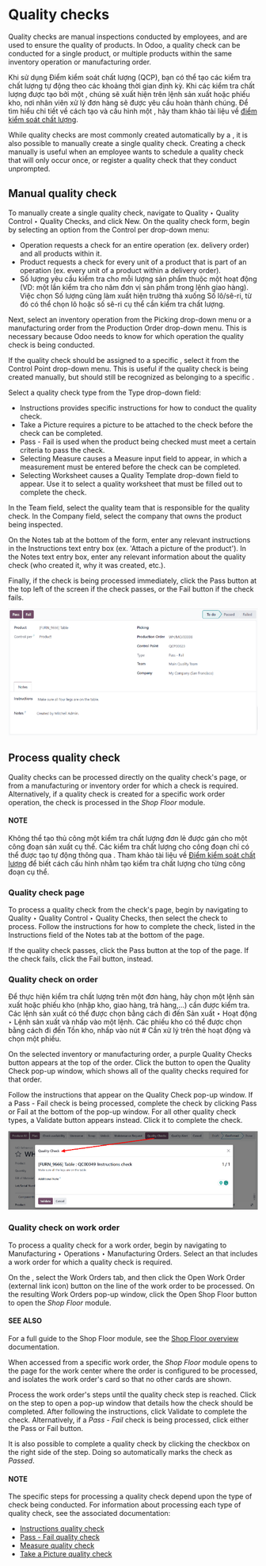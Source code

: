 # Quality checks

Quality checks are manual inspections conducted by employees, and are used to ensure the quality of
products. In Odoo, a quality check can be conducted for a single product, or multiple products
within the same inventory operation or manufacturing order.

Khi sử dụng Điểm kiểm soát chất lượng (QCP), bạn có thể tạo các kiểm tra chất lượng tự động theo các khoảng thời gian định kỳ. Khi các kiểm tra chất lượng được tạo bởi một , chúng sẽ xuất hiện trên lệnh sản xuất hoặc phiếu kho, nơi nhân viên xử lý đơn hàng sẽ được yêu cầu hoàn thành chúng. Để tìm hiểu chi tiết về cách tạo và cấu hình một , hãy tham khảo tài liệu về [điểm kiểm soát chất lượng](quality_control_points.md#quality-quality-management-quality-control-points).

While quality checks are most commonly created automatically by a , it is also possible to
manually create a single quality check. Creating a check manually is useful when an employee wants
to schedule a quality check that will only occur once, or register a quality check that they conduct
unprompted.

## Manual quality check

To manually create a single quality check, navigate to Quality ‣ Quality Control
‣ Quality Checks, and click New. On the quality check form, begin by selecting an
option from the Control per drop-down menu:

- Operation requests a check for an entire operation (ex. delivery order) and all
  products within it.
- Product requests a check for every unit of a product that is part of an operation (ex.
  every unit of a product within a delivery order).
- Số lượng yêu cầu kiểm tra cho mỗi lượng sản phẩm thuộc một hoạt động (VD: một lần kiểm tra cho năm đơn vị sản phẩm trong lệnh giao hàng). Việc chọn Số lượng cũng làm xuất hiện trường thả xuống Số lô/sê-ri, từ đó có thể chọn lô hoặc số sê-ri cụ thể cần kiểm tra chất lượng.

Next, select an inventory operation from the Picking drop-down menu or a manufacturing
order from the Production Order drop-down menu. This is necessary because Odoo needs to
know for which operation the quality check is being conducted.

If the quality check should be assigned to a specific , select it from the Control
Point drop-down menu. This is useful if the quality check is being created manually, but should
still be recognized as belonging to a specific .

Select a quality check type from the Type drop-down field:

- Instructions provides specific instructions for how to conduct the quality check.
- Take a Picture requires a picture to be attached to the check before the check can be
  completed.
- Pass - Fail is used when the product being checked must meet a certain criteria to
  pass the check.
- Selecting Measure causes a Measure input field to appear, in which a
  measurement must be entered before the check can be completed.
- Selecting Worksheet causes a Quality Template drop-down field to appear.
  Use it to select a quality worksheet that must be filled out to complete the check.

In the Team field, select the quality team that is responsible for the quality check. In
the Company field, select the company that owns the product being inspected.

On the Notes tab at the bottom of the form, enter any relevant instructions in the
Instructions text entry box (ex. 'Attach a picture of the product'). In the
Notes text entry box, enter any relevant information about the quality check (who
created it, why it was created, etc.).

Finally, if the check is being processed immediately, click the Pass button at the top
left of the screen if the check passes, or the Fail button if the check fails.

![A quality check form filled out for a Pass - Fail check.](../../../../.gitbook/assets/quality-check-form1.png)

## Process quality check

Quality checks can be processed directly on the quality check's page, or from a manufacturing or
inventory order for which a check is required. Alternatively, if a quality check is created for a
specific work order operation, the check is processed in the *Shop Floor* module.

#### NOTE
Không thể tạo thủ công một kiểm tra chất lượng đơn lẻ được gán cho một công đoạn sản xuất cụ thể. Các kiểm tra chất lượng cho công đoạn chỉ có thể được tạo tự động thông qua . Tham khảo tài liệu về [Điểm kiểm soát chất lượng](quality_control_points.md#quality-quality-management-quality-control-points) để biết cách cấu hình  nhằm tạo kiểm tra chất lượng cho từng công đoạn cụ thể.

### Quality check page

To process a quality check from the check's page, begin by navigating to Quality ‣
Quality Control ‣ Quality Checks, then select the check to process. Follow the instructions for
how to complete the check, listed in the Instructions field of the Notes tab
at the bottom of the page.

If the quality check passes, click the Pass button at the top of the page. If the check
fails, click the Fail button, instead.

### Quality check on order

Để thực hiện kiểm tra chất lượng trên một đơn hàng, hãy chọn một lệnh sản xuất hoặc phiếu kho (nhập kho, giao hàng, trả hàng,...) cần được kiểm tra. Các lệnh sản xuất có thể được chọn bằng cách đi đến Sản xuất ‣ Hoạt động ‣ Lệnh sản xuất và nhấp vào một lệnh. Các phiếu kho có thể được chọn bằng cách đi đến Tồn kho, nhấp vào nút # Cần xử lý trên thẻ hoạt động và chọn một phiếu.

On the selected inventory or manufacturing order, a purple Quality Checks button appears
at the top of the order. Click the button to open the Quality Check pop-up window, which
shows all of the quality checks required for that order.

Follow the instructions that appear on the Quality Check pop-up window. If a Pass - Fail
check is being processed, complete the check by clicking Pass or Fail at the
bottom of the pop-up window. For all other quality check types, a Validate button
appears instead. Click it to complete the check.

![The "Quality Check" pop-up window on a manufacturing order.](../../../../.gitbook/assets/quality-check-pop-up1.png)

### Quality check on work order

To process a quality check for a work order, begin by navigating to Manufacturing
‣ Operations ‣ Manufacturing Orders. Select an  that includes a work order for which a
quality check is required.

On the , select the Work Orders tab, and then click the Open Work Order
(external link icon) button on the line of the work order to be processed. On the resulting
Work Orders pop-up window, click the Open Shop Floor button to open the
*Shop Floor* module.

#### SEE ALSO
For a full guide to the Shop Floor module, see the [Shop Floor overview](../../manufacturing/shop_floor/shop_floor_overview.md) documentation.

When accessed from a specific work order, the *Shop Floor* module opens to the page for the work
center where the order is configured to be processed, and isolates the work order's card so that no
other cards are shown.

Process the work order's steps until the quality check step is reached. Click on the step to open a
pop-up window that details how the check should be completed. After following the instructions,
click Validate to complete the check. Alternatively, if a *Pass - Fail* check is being
processed, click either the Pass or Fail button.

It is also possible to complete a quality check by clicking the checkbox on the right side of the
step. Doing so automatically marks the check as *Passed*.

#### NOTE
The specific steps for processing a quality check depend upon the type of check being conducted.
For information about processing each type of quality check, see the associated documentation:

- [Instructions quality check](../quality_check_types/instructions_check.md)
- [Pass - Fail quality check](../quality_check_types/pass_fail_check.md)
- [Measure quality check](../quality_check_types/measure_check.md)
- [Take a Picture quality check](../quality_check_types/picture_check.md)
